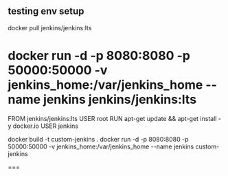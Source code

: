 ## testing env setup 

docker pull jenkins/jenkins:lts

docker run -d -p 8080:8080 -p 50000:50000 -v jenkins_home:/var/jenkins_home --name jenkins jenkins/jenkins:lts
==

FROM jenkins/jenkins:lts
USER root
RUN apt-get update && apt-get install -y docker.io
USER jenkins


docker build -t custom-jenkins .
docker run -d -p 8080:8080 -p 50000:50000 -v jenkins_home:/var/jenkins_home --name jenkins custom-jenkins

===
